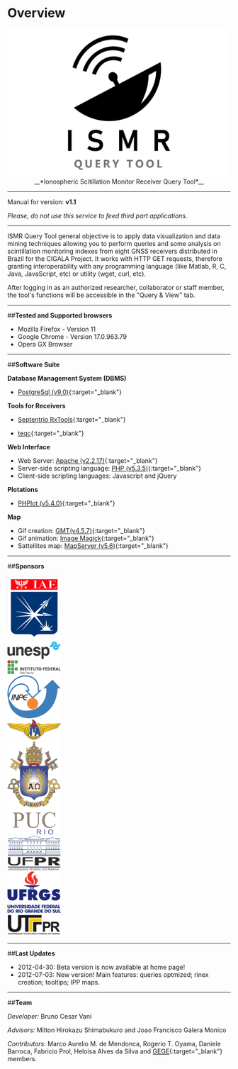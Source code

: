 # Overview 


<center><img src="images/ap.png" width="500"></center>
 
<center>__*Ionospheric Scitillation Monitor Receiver Query Tool*__</center>

* * *
Manual for version: **v1.1**

*Please, do not use this service to feed third part applications.*

* * *

ISMR Query Tool general objective is to apply data visualization and data mining techniques allowing you to perform queries and some analysis on scintillation monitoring indexes from 
eight GNSS receivers distributed in Brazil for the CIGALA Project.
It works with HTTP GET requests, therefore granting interoperability with any programming language (like Matlab, R, C, Java, JavaScript, etc) or utility (wget, curl, etc).

After logging in as an authorized researcher, collaborator or staff member, the tool's functions will be accessible in the "Query & View" tab.



* * *

##**Tested and Supported browsers**
- Mozilla Firefox - Version 11
- Google Chrome - Version 17.0.963.79
- Opera GX Browser

* * *

##**Software Suite**

**Database Management System (DBMS)**

- [PostgreSql (v9.0)](https://www.postgresql.org){:target="_blank"}

**Tools for Receivers**

- [Septentrio RxTools](https://www.septentrio.com/en/products/gps-gnss-receiver-software/rxtools){:target="_blank"}

- [teqc](https://www.unavco.org/software/data-processing/teqc/teqc.html){:target="_blank"}


**Web Interface**

- Web Server: [Apache (v2.2.17)](https://www.apache.org){:target="_blank"}
- Server-side scripting language: [PHP (v5.3.5)](https://www.php.net){:target="_blank"}
- Client-side scripting languages: Javascript and jQuery


**Plotations**

- [PHPlot (v5.4.0)](http://phplot.org){:target="_blank"}


**Map**

- Gif creation: [GMT(v4.5.7)](https://www.generic-mapping-tools.org){:target="_blank"}
- Gif animation: [Image Magick](https://imagemagick.org/index.php){:target="_blank"}
- Sattellites map: [MapServer (v5.6)](https://mapserver.org){:target="_blank"}


* * *

##**Sponsors**

<div id = "container">
    <div class = "imagem" id = "iae">
        <img src="images/sponsors/iae.png" width="120">
    </div>
    <div class = "imagem" id = "unesp">
        <img src="images/sponsors/UNESP.png" width="120">
    </div>
    <div class = "imagem" id = "ifpresep">
        <img src="images/sponsors/ifpresep.png" width="120">
    </div>
    <div class = "imagem" id = "inpe">
        <img src="images/sponsors/inpe.png" width="120">
    </div>
    <div class = "imagem" id = "ita">
        <img src="images/sponsors/ITA.png" width="120">
    </div>
    <div class = "imagem" id = "puc_rio">
        <img src="images/sponsors/puc_rio.png" width="120">
    </div>
    <div class = "imagem" id = "ufpr">
        <img src="images/sponsors/ufpr.png" width="120">
    </div>
    <div class = "imagem" id = "ufrgs">
        <img src="images/sponsors/ufrgs.png" width="120">
    </div>
    <div class = "imagem" id = "utfpr">
        <img src="images/sponsors/UTFPR.png" width="120">
    </div>
</div>

* * *

##**Last Updates**
- 2012-04-30: Beta version is now available at home page!
- 2012-07-03: New version! Main features: queries optmized; rinex creation; tooltips; IPP maps.

* * *

##**Team**

*Developer:* Bruno Cesar Vani

*Advisors:* Milton Hirokazu Shimabukuro and Joao Francisco Galera Monico

*Contributors:* Marco Aurelio M. de Mendonca, Rogerio T. Oyama, Daniele Barroca, Fabricio Prol, Heloisa Alves da Silva and [GEGE](https://www.fct.unesp.br/#!/pesquisa/grupos-de-estudo-e-pesquisa/gege/home){:target="_blank"} members.





